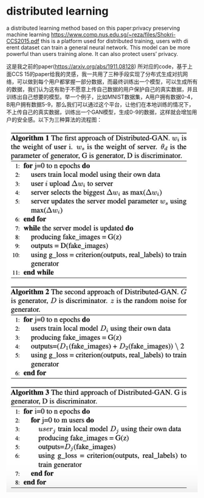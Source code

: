 # distributed learning
a distributed learning method based on this paper:privacy preserving machine learning
https://www.comp.nus.edu.sg/~reza/files/Shokri-CCS2015.pdf
this is a platform used for distributed training, users with di erent dataset can train a general neural network. This model can be more powerful than users training alone. It can also protect users’ privacy.

这是我之前的paper(https://arxiv.org/abs/1911.08128) 所对应的code，基于上面CCS 15的paper给我的灵感，我一共用了三种手段实现了分布式生成对抗网络，可以做到每个用户都掌握一部分数据，而最终训练出一个模型，可以生成所有的数据，我们认为这有助于不愿意上传自己数据的用户保护自己的真实数据，并且训练出自己想要的模型。举一个例子，比如MNIST数据集，A用户拥有数据0-4，B用户拥有数据5-9，那么我们可以通过这个平台，让他们在本地训练的情况下，不上传自己的真实数据，训练出一个GAN模型，生成0-9的数据，这样就会增加用户的安全感。以下为三种算法的流程图：

![这是需要检测出房屋的照片，我们之后用工具抹掉了房屋作为对比图](https://github.com/wxystudio/distributed-learning-platform/blob/master/g_loss/74F4C083-B268-425C-A193-717590897A1A.png)
